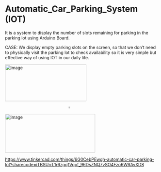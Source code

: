 # Automatic_Car_Parking_System (IOT)
It is a system to display the number of slots remaining for parking in the parking lot using Arduino Board.

CASE:
We display empty parking slots on the screen, so that we don’t need to physically visit the parking lot to check availability so it is very simple but effective way of using IOT in our daily life. 

<img width="268" height="121" alt="image" src="https://github.com/user-attachments/assets/2898ef9a-90f2-44c1-9bc1-ac783d41f309" />

                                 ⬇️

<img width="297" height="127" alt="image" src="https://github.com/user-attachments/assets/0006cfdb-e221-43f8-8f7f-58040cdf6a7d" />


https://www.tinkercad.com/things/6G0CebPEwgh-automatic-car-parking-lot?sharecode=iTBSUrrL1r6zgq1Vqof_96DsZNQ7vSO4Fzo6WRAvXD8





